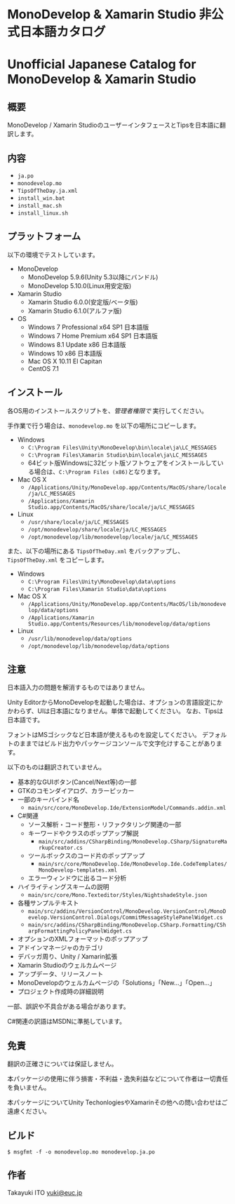 ﻿
# MonoDevelop & Xamarin Studio 非公式日本語カタログ
# Unofficial Japanese Catalog for MonoDevelop & Xamarin Studio

## 概要

MonoDevelop / Xamarin StudioのユーザーインタフェースとTipsを日本語に翻訳します。

## 内容

- `ja.po`
- `monodevelop.mo`
- `TipsOfTheDay.ja.xml`
- `install_win.bat`
- `install_mac.sh`
- `install_linux.sh`

## プラットフォーム

以下の環境でテストしています。

- MonoDevelop
	- MonoDevelop 5.9.6(Unity 5.3以降にバンドル)
	- MonoDevelop 5.10.0(Linux用安定版)
- Xamarin Studio
	- Xamarin Studio 6.0.0(安定版/ベータ版)
	- Xamarin Studio 6.1.0(アルファ版)
- OS
	- Windows 7 Professional x64 SP1 日本語版
	- Windows 7 Home Premium x64 SP1 日本語版
	- Windows 8.1 Update x86 日本語版
	- Windows 10 x86 日本語版
	- Mac OS X 10.11 El Capitan
	- CentOS 7.1

## インストール

各OS用のインストールスクリプトを、*管理者権限で* 実行してください。

手作業で行う場合は、`monodevelop.mo` を以下の場所にコピーします。

- Windows
	- `C:\Program Files\Unity\MonoDevelop\bin\locale\ja\LC_MESSAGES`
	- `C:\Program Files\Xamarin Studio\bin\locale\ja\LC_MESSAGES`
	- 64ビット版Windowsに32ビット版ソフトウェアをインストールしている場合は、`C:\Program Files (x86)`となります。
- Mac OS X
	- `/Applications/Unity/MonoDevelop.app/Contents/MacOS/share/locale/ja/LC_MESSAGES`
	- `/Applications/Xamarin Studio.app/Contents/MacOS/share/locale/ja/LC_MESSAGES`
- Linux
	- `/usr/share/locale/ja/LC_MESSAGES`
	- `/opt/monodevelop/share/locale/ja/LC_MESSAGES`
	- `/opt/monodevelop/lib/monodevelop/locale/ja/LC_MESSAGES`

また、以下の場所にある `TipsOfTheDay.xml` をバックアップし、`TipsOfTheDay.xml` をコピーします。

- Windows
	- `C:\Program Files\Unity\MonoDevelop\data\options`
	- `C:\Program Files\Xamarin Studio\data\options`
- Mac OS X
	- `/Applications/Unity/MonoDevelop.app/Contents/MacOS/lib/monodevelop/data/options`
	- `/Applications/Xamarin Studio.app/Contents/Resources/lib/monodevelop/data/options`
- Linux
	- `/usr/lib/monodevelop/data/options`
	- `/opt/monodevelop/lib/monodevelop/data/options`

## 注意

日本語入力の問題を解消するものではありません。

Unity EditorからMonoDevelopを起動した場合は、オプションの言語設定にかかわらず、UIは日本語になりません。単体で起動してください。
なお、Tipsは日本語です。

フォントはMSゴシックなど日本語が使えるものを設定してください。
デフォルトのままではビルド出力やパッケージコンソールで文字化けすることがあります。

以下のものは翻訳されていません。

- 基本的なGUIボタン(Cancel/Next等)の一部
- GTKのコモンダイアログ、カラーピッカー
- 一部のキーバインド名
	- `main/src/core/MonoDevelop.Ide/ExtensionModel/Commands.addin.xml`
- C#関連
	- ソース解析・コード整形・リファクタリング関連の一部
	- キーワードやクラスのポップアップ解説
		- `main/src/addins/CSharpBinding/MonoDevelop.CSharp/SignatureMarkupCreator.cs`
	- ツールボックスのコード片のポップアップ
		- `main/src/core/MonoDevelop.Ide/MonoDevelop.Ide.CodeTemplates/MonoDevelop-templates.xml`
	- エラーウィンドウに出るコード分析
- ハイライティングスキームの説明
	- `main/src/core/Mono.Texteditor/Styles/NightshadeStyle.json`
- 各種サンプルテキスト 
	- `main/src/addins/VersionControl/MonoDevelop.VersionControl/MonoDevelop.VersionControl.Dialogs/CommitMessageStylePanelWidget.cs`
	- `main/src/addins/CSharpBinding/MonoDevelop.CSharp.Formatting/CSharpFormattingPolicyPanelWidget.cs`
- オプションのXMLフォーマットのポップアップ
- アドインマネージャのカテゴリ
- デバッガ周り、Unity / Xamarin拡張
- Xamarin Studioのウェルカムページ
- アップデータ、リリースノート
- MonoDevelopのウェルカムページの「Solutions」「New...」「Open...」
- プロジェクト作成時の詳細説明

一部、誤訳や不具合がある場合があります。

C#関連の訳語はMSDNに準拠しています。

## 免責

翻訳の正確さについては保証しません。

本パッケージの使用に伴う損害・不利益・逸失利益などについて作者は一切責任を負いません。

本パッケージについてUnity TechonlogiesやXamarinその他への問い合わせはご遠慮ください。

## ビルド

```
$ msgfmt -f -o monodevelop.mo monodevelop.ja.po
```

## 作者

Takayuki ITO <yuki@euc.jp>

